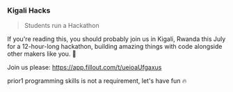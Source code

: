 ### Kigali Hacks

> Students run a Hackathon 

If you're reading this, you should probably join us in Kigali, Rwanda this July for a 12-hour-long hackathon, building amazing things with code alongside other makers like you. 🥹


Join us please: https://app.fillout.com/t/ueioaUfgaxus 

prior1 programming skills is not a requirement, let's have fun 🔥
